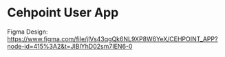 # Cehpoint User App

Figma Design:
https://www.figma.com/file/jlVs43qgQk6NL9XP8W6YeX/CEHPOINT_APP?node-id=415%3A2&t=JlBIYhD02sm7IEN6-0
